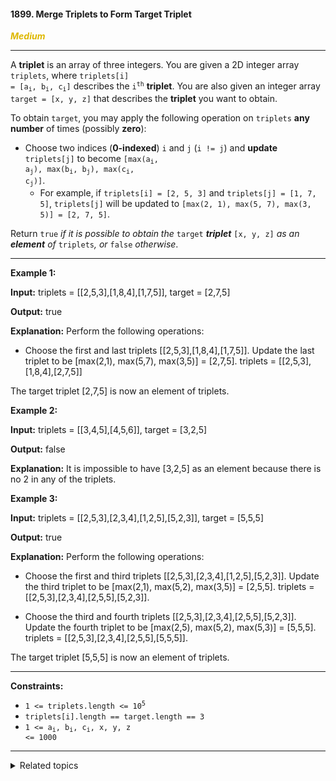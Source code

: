 #### 1899. Merge Triplets to Form Target Triplet

<span style="color:#deb800">***Medium***</span>
___

A **triplet** is an array of three integers. You are given a 2D integer array `triplets`, where <code>triplets[i] = [a<sub>i</sub>, b<sub>i</sub>, c<sub>i</sub>]</code> describes the <code>i<sup>th</sup></code> **triplet**. You are also given an integer array `target = [x, y, z]` that describes the **triplet** you want to obtain.

To obtain `target`, you may apply the following operation on `triplets` **any number** of times (possibly **zero**):

*   Choose two indices (**0-indexed**) `i` and `j` (`i != j`) and **update** `triplets[j]` to become <code>[max(a<sub>i</sub>, a<sub>j</sub>), max(b<sub>i</sub>, b<sub>j</sub>), max(c<sub>i</sub>, c<sub>j</sub>)]</code>.
    *   For example, if `triplets[i] = [2, 5, 3]` and `triplets[j] = [1, 7, 5]`, `triplets[j]` will be updated to `[max(2, 1), max(5, 7), max(3, 5)] = [2, 7, 5]`.

Return `true` _if it is possible to obtain the_ `target` _**triplet**_ `[x, y, z]` _as an **element** of_ `triplets`_, or_ `false` _otherwise_.
___

**Example 1:**

**Input:** triplets = [[2,5,3],[1,8,4],[1,7,5]], target = [2,7,5]

**Output:** true

**Explanation:** Perform the following operations:

- Choose the first and last triplets [[2,5,3],[1,8,4],[1,7,5]]. Update the last triplet to be [max(2,1), max(5,7), max(3,5)] = [2,7,5]. triplets = [[2,5,3],[1,8,4],[2,7,5]]

The target triplet [2,7,5] is now an element of triplets.

**Example 2:**

**Input:** triplets = [[3,4,5],[4,5,6]], target = [3,2,5]

**Output:** false

**Explanation:** It is impossible to have [3,2,5] as an element because there is no 2 in any of the triplets.

**Example 3:**

**Input:** triplets = [[2,5,3],[2,3,4],[1,2,5],[5,2,3]], target = [5,5,5]

**Output:** true

**Explanation:** Perform the following operations:

- Choose the first and third triplets [[2,5,3],[2,3,4],[1,2,5],[5,2,3]]. Update the third triplet to be [max(2,1), max(5,2), max(3,5)] = [2,5,5]. triplets = [[2,5,3],[2,3,4],[2,5,5],[5,2,3]].

- Choose the third and fourth triplets [[2,5,3],[2,3,4],[2,5,5],[5,2,3]]. Update the fourth triplet to be [max(2,5), max(5,2), max(5,3)] = [5,5,5]. triplets = [[2,5,3],[2,3,4],[2,5,5],[5,5,5]].

The target triplet [5,5,5] is now an element of triplets.
___

**Constraints:**

*   <code>1 <= triplets.length <= 10<sup>5</sup></code>
*   `triplets[i].length == target.length == 3`
*   <code>1 <= a<sub>i</sub>, b<sub>i</sub>, c<sub>i</sub>, x, y, z <= 1000</code>
___

<details><summary>Related topics</summary>

[#Array](https://leetcode.com/tag/array/)
[#Greedy](https://leetcode.com/tag/greedy/)

</details>